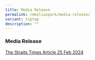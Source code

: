 ```yaml
---
title: Media Release
permalink: /mkeliaspark/media-release/
variant: tiptap
description: ""
---
```

<h3><strong>Media Release</strong></h3>
<p></p>
<p></p>
<p><a href="https://www.straitstimes.com/singapore/more-mother-tongue-language-learning-for-children-at-two-new-moe-run-pre-schools-from-2025" rel="noopener noreferrer nofollow" target="_blank">The Straits Times Article 25 Feb 2024</a>
</p>